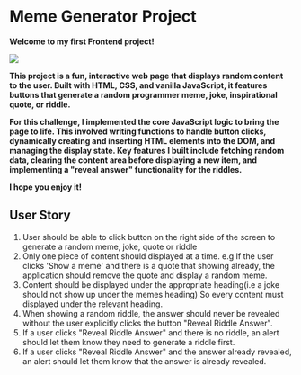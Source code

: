 # Meme Generator Project


**Welcome to my first Frontend project!**

<img src="https://camo.githubusercontent.com/09b9392ba6d768e9e0d0b47ce726fa356642bf8f9fc9f019406b70318218b570/68747470733a2f2f692e67697068792e636f6d2f6d656469612f717755656f42426d51555731684c7858526e2f67697068792e676966"/>

<p>
  
**This project is a fun, interactive web page that displays random content to the user. Built with HTML, CSS, and vanilla JavaScript, it features buttons that generate a random programmer meme, joke, inspirational quote, or riddle.**

**For this challenge, I implemented the core JavaScript logic to bring the page to life. This involved writing functions to handle button clicks, dynamically creating and inserting HTML elements into the DOM, and managing the display state. Key features I built include fetching random data, clearing the content area before displaying a new item, and implementing a "reveal answer" functionality for the riddles.**

**I hope you enjoy it!**
</p>

## User Story
<ol>
  <li>
    User should be able to click button on the right side of the screen to generate a random meme, joke, quote or riddle
  </li>
  <li>
    Only one piece of content should displayed at a time. e.g If the user clicks 'Show a meme' and there is a quote that showing already, the application should remove the quote and display a random meme.
  </li>
  <li>
    Content should be displayed under the appropriate heading(i.e a joke should not show up under the memes heading) So every content must displayed under the relevant heading.
  </li>
  <li>
    When showing a random riddle, the answer should never be revealed without the user explicitly clicks the button "Reveal Riddle Answer".
  </li>
  <li>
    If a user clicks "Reveal Riddle Answer" and there is no riddle, an alert should let them know they need to generate a riddle first.
  </li>
  <li>
    If a user clicks "Reveal Riddle Answer" and the answer already revealed, an alert should let them know that the answer is already revealed.
  </li>
</ol>
